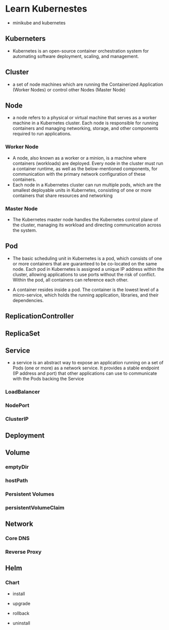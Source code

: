 # Learn Kubernestes
- minikube and kubernetes

## Kuberneters
- Kubernetes is an open-source container orchestration system for automating software deployment, scaling, and management.

## Cluster
- a set of node machines which are running the Containerized Application (Worker Nodes) or control other Nodes (Master Node)

## Node
- a node refers to a physical or virtual machine that serves as a worker machine in a Kubernetes cluster. Each node is responsible for running containers and managing networking, storage, and other components required to run applications.

### Worker Node
- A node, also known as a worker or a minion, is a machine where containers (workloads) are deployed. Every node in the cluster must run a container runtime, as well as the below-mentioned components, for communication with the primary network configuration of these containers.
- Each node in a Kubernetes cluster can run multiple pods, which are the smallest deployable units in Kubernetes, consisting of one or more containers that share resources and networking

### Master Node
- The Kubernetes master node handles the Kubernetes control plane of the cluster, managing its workload and directing communication across the system.

## Pod
- The basic scheduling unit in Kubernetes is a pod, which consists of one or more containers that are guaranteed to be co-located on the same node. Each pod in Kubernetes is assigned a unique IP address within the cluster, allowing applications to use ports without the risk of conflict. Within the pod, all containers can reference each other.

- A container resides inside a pod. The container is the lowest level of a micro-service, which holds the running application, libraries, and their dependencies.

## ReplicationController

## ReplicaSet

## Service
- a service is an abstract way to expose an application running on a set of Pods (one or more) as a network service. It provides a stable endpoint (IP address and port) that other applications can use to communicate with the Pods backing the Service

### LoadBalancer

### NodePort

### ClusterIP

## Deployment

## Volume

### emptyDir

### hostPath

### Persistent Volumes

### persistentVolumeClaim

## Network

### Core DNS

### Reverse Proxy

## Helm

### Chart
- install

- upgrade

- rollback

- uninstall
